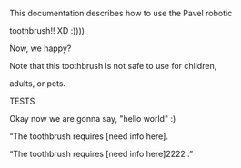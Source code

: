 This documentation describes how to use the Pavel robotic

toothbrush!!  XD :))))

Now, we happy? 

Note that this toothbrush is not safe to use for children,

adults, or pets.

TESTS

Okay now we are gonna say, "hello world" :) 

“The toothbrush requires [need info here].

“The toothbrush requires [need info here]2222 .”